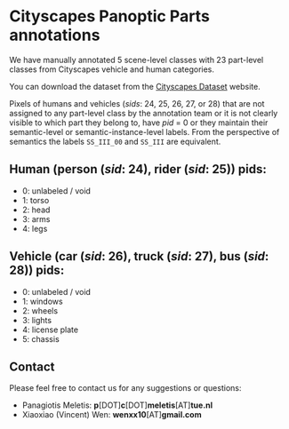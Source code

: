 
# Cityscapes Panoptic Parts annotations
We have manually annotated 5 scene-level classes with 23 part-level classes from Cityscapes vehicle and human categories.

You can download the dataset from the [Cityscapes Dataset](https://www.cityscapes-dataset.com/login/) website.

Pixels of humans and vehicles (_sids_: 24, 25, 26, 27, or 28) that are not assigned to any part-level class by the annotation team or it is not clearly visible to which part they belong to, have _pid_ = 0 or they maintain their semantic-level or semantic-instance-level labels. From the perspective of semantics the labels `SS_III_00` and `SS_III` are equivalent.

## Human (person (_sid_: 24), rider (_sid_: 25)) pids:
* 0: unlabeled / void
* 1: torso
* 2: head
* 3: arms
* 4: legs

## Vehicle (car (_sid_: 26), truck (_sid_: 27), bus (_sid_: 28)) pids:
* 0: unlabeled / void
* 1: windows
* 2: wheels
* 3: lights
* 4: license plate
* 5: chassis

## Contact
Please feel free to contact us for any suggestions or questions:
* Panagiotis Meletis: **p**[DOT]**c**[DOT]**meletis**[AT]**tue.nl**
* Xiaoxiao (Vincent) Wen: **wenxx10**[AT]**gmail.com**
